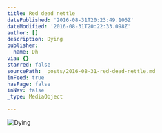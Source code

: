 ```yaml
---
title: Red dead nettle
datePublished: '2016-08-31T20:23:49.106Z'
dateModified: '2016-08-31T20:22:33.098Z'
author: []
description: Dying
publisher:
  name: Dh
via: {}
starred: false
sourcePath: _posts/2016-08-31-red-dead-nettle.md
inFeed: true
hasPage: false
inNav: false
_type: MediaObject

---
```

![Dying](https://the-grid-user-content.s3-us-west-2.amazonaws.com/184fb8a1-bef9-493a-9b9b-b4908f4c483a.jpg)
